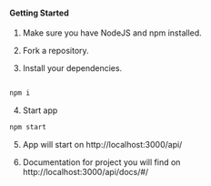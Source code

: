 #### Getting Started

1. Make sure you have NodeJS and npm installed.

2. Fork a repository.

3. Install your dependencies.

```javascript

npm i
```
4. Start app

```javascript
npm start
```

5. App will start on http://localhost:3000/api/ 

6. Documentation for project you will find on http://localhost:3000/api/docs/#/

